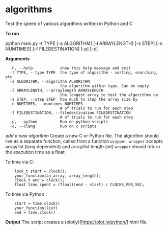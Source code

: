 # algorithms

Test the speed of various algorithms written in Python and C

**To run**

python main.py -t TYPE [-a ALGORITHM] [-l ARRAYLENGTH] [-s STEP] [-n NUMTIMES] [-f FILEDESTINATION] [-p] [-c]

**Arguments**
```
  -h, --help            show this help message and exit
  -t TYPE, --type TYPE  the type of algorithm - sorting, searching, etc
  -a ALGORITHM, --algorithm ALGORITHM
                        the algorithm within type. Can be empty
  -l ARRAYLENGTH, --arraylength ARRAYLENGTH
                        the longest array to test the algorithms on
  -s STEP, --step STEP  how much to step the array size by
  -n NUMTIMES, --numtimes NUMTIMES
                        # of trials to run for each step
  -f FILEDESTINATION, --filedestination FILEDESTINATION
                        # of trials to run for each step
  -p, --python          Run on python scripts
  -c, --clang           Run on c scripts
```

*add a new algorithm*
Create a new C or Python file. The algorithm should live as a separate function, called from a function `wrapper`.
`wrapper` accepts array/list (lang dependent) and array/list length (int)
`wrapper` should return the execution time as a float

To time via C:
```
    lock_t start = clock();
    your_function(an_array, array_length);
    clock_t end = clock();
    float time_spent = (float)(end - start) / CLOCKS_PER_SEC;
```

To time via Python : 
```
    start = time.clock()
    your_function(list)
    end = time.clock()
```

**Output**
The script creates a (plotly)[https://plot.ly/python/] html file. 
